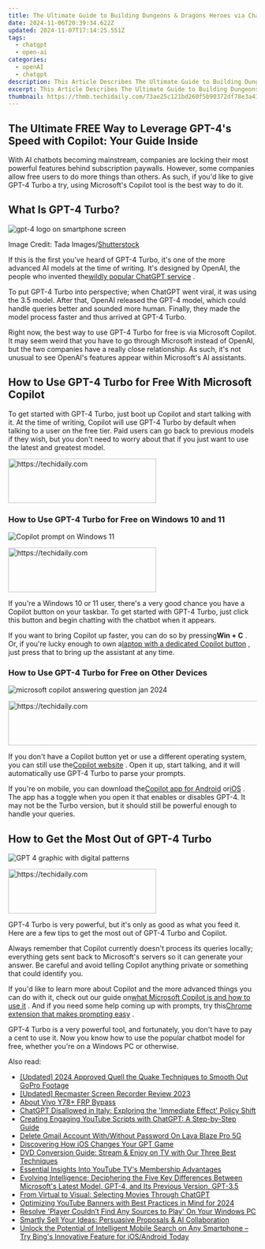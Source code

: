 ```yaml
---
title: The Ultimate Guide to Building Dungeons & Dragons Heroes via ChatGPT/DALL-E
date: 2024-11-06T20:39:34.622Z
updated: 2024-11-07T17:14:25.551Z
tags:
  - chatgpt
  - open-ai
categories:
  - openAI
  - chatgpt
description: This Article Describes The Ultimate Guide to Building Dungeons & Dragons Heroes via ChatGPT/DALL-E
excerpt: This Article Describes The Ultimate Guide to Building Dungeons & Dragons Heroes via ChatGPT/DALL-E
thumbnail: https://thmb.techidaily.com/73ae25c121bd260f5b90372df78e3a41ba10341880dc21853871664b5973a4ab.jpg
---
```


## The Ultimate FREE Way to Leverage GPT-4's Speed with Copilot: Your Guide Inside

 With AI chatbots becoming mainstream, companies are locking their most powerful features behind subscription paywalls. However, some companies allow free users to do more things than others. As such, if you'd like to give GPT-4 Turbo a try, using Microsoft's Copilot tool is the best way to do it.

## What Is GPT-4 Turbo?

![gpt-4 logo on smartphone screen](https://thmb.techidaily.com/9332c7608a3b7c0a804f93bd3e8889a390304fedee62792e7be872d16bace959.jpg)

 Image Credit: Tada Images/[Shutterstock](https://www.shutterstock.com/image-photo/portland-usa-mar-15-2023-webpage-2275173419)

 If this is the first you've heard of GPT-4 Turbo, it's one of the more advanced AI models at the time of writing. It's designed by OpenAI, the people who invented the[wildly popular ChatGPT service](https://www.makeuseof.com/things-you-can-do-with-chatgpt/) .

 To put GPT-4 Turbo into perspective; when ChatGPT went viral, it was using the 3.5 model. After that, OpenAI released the GPT-4 model, which could handle queries better and sounded more human. Finally, they made the model process faster and thus arrived at GPT-4 Turbo.

 Right now, the best way to use GPT-4 Turbo for free is via Microsoft Copilot. It may seem weird that you have to go through Microsoft instead of OpenAI, but the two companies have a really close relationship. As such, it's not unusual to see OpenAI's features appear within Microsoft's AI assistants.

## How to Use GPT-4 Turbo for Free With Microsoft Copilot

 To get started with GPT-4 Turbo, just boot up Copilot and start talking with it. At the time of writing, Copilot will use GPT-4 Turbo by default when talking to a user on the free tier. Paid users can go back to previous models if they wish, but you don't need to worry about that if you just want to use the latest and greatest model.

<!-- affiliate ads begin -->
<a href="https://aligracehair.sjv.io/c/5597632/2047361/19272" target="_top" id="2047361">
  <img src="//a.impactradius-go.com/display-ad/19272-2047361" border="0" alt="https://techidaily.com" width="300" height="90"/>
</a>
<img height="0" width="0" src="https://aligracehair.sjv.io/i/5597632/2047361/19272" style="position:absolute;visibility:hidden;" border="0" />
<!-- affiliate ads end -->

### How to Use GPT-4 Turbo for Free on Windows 10 and 11

![Copilot prompt on Windows 11](https://static1.makeuseofimages.com/wordpress/wp-content/uploads/2024/03/copilot-prompt-on-windows-11.jpg)

<!-- affiliate ads begin -->
<a href="https://aligracehair.sjv.io/c/5597632/2135356/19272" target="_top" id="2135356">
  <img src="//a.impactradius-go.com/display-ad/19272-2135356" border="0" alt="https://techidaily.com" width="300" height="90"/>
</a>
<img height="0" width="0" src="https://aligracehair.sjv.io/i/5597632/2135356/19272" style="position:absolute;visibility:hidden;" border="0" />
<!-- affiliate ads end -->

 If you're a Windows 10 or 11 user, there's a very good chance you have a Copilot button on your taskbar. To get started with GPT-4 Turbo, just click this button and begin chatting with the chatbot when it appears.

 If you want to bring Copilot up faster, you can do so by pressing**Win + C** . Or, if you're lucky enough to own a[laptop with a dedicated Copilot button](https://www.makeuseof.com/microsofts-copilot-key-windows-11-pc/) , just press that to bring up the assistant at any time.

### How to Use GPT-4 Turbo for Free on Other Devices

![microsoft copilot answering question jan 2024](https://static1.makeuseofimages.com/wordpress/wp-content/uploads/2024/01/microsoft-copilot-answering-question-jan-2024.jpg)

<!-- affiliate ads begin -->
<a href="https://ephamedtechinc.pxf.io/c/5597632/2137210/26400" target="_top" id="2137210">
  <img src="//a.impactradius-go.com/display-ad/26400-2137210" border="0" alt="https://techidaily.com" width="728" height="90"/>
</a>
<img height="0" width="0" src="https://ephamedtechinc.pxf.io/i/5597632/2137210/26400" style="position:absolute;visibility:hidden;" border="0" />
<!-- affiliate ads end -->

 If you don't have a Copilot button yet or use a different operating system, you can still use the[Copilot website](https://copilot.microsoft.com/) . Open it up, start talking, and it will automatically use GPT-4 Turbo to parse your prompts.

 If you're on mobile, you can download the[Copilot app for Android](https://www.anrdoezrs.net/links/7251228/type/dlg/sid/UUmuoUeUpU2032122/https://play.google.com/store/apps/details?id=com.microsoft.copilot&hl=en&gl=US) or[iOS](https://apps.apple.com/us/app/microsoft-copilot/id6472538445) . The app has a toggle when you open it that enables or disables GPT-4\. It may not be the Turbo version, but it should still be powerful enough to handle your queries.

## How to Get the Most Out of GPT-4 Turbo

![GPT 4 graphic with digital patterns](https://static1.makeuseofimages.com/wordpress/wp-content/uploads/2024/01/gpt-4-graphic-with-digital-patterns.jpg)

<!-- affiliate ads begin -->
<a href="https://aligracehair.sjv.io/c/5597632/2135399/19272" target="_top" id="2135399">
  <img src="//a.impactradius-go.com/display-ad/19272-2135399" border="0" alt="https://techidaily.com" width="300" height="90"/>
</a>
<img height="0" width="0" src="https://aligracehair.sjv.io/i/5597632/2135399/19272" style="position:absolute;visibility:hidden;" border="0" />
<!-- affiliate ads end -->

 GPT-4 Turbo is very powerful, but it's only as good as what you feed it. Here are a few tips to get the most out of GPT-4 Turbo and Copilot.

 Always remember that Copilot currently doesn't process its queries locally; everything gets sent back to Microsoft's servers so it can generate your answer. Be careful and avoid telling Copilot anything private or something that could identify you.

 If you'd like to learn more about Copilot and the more advanced things you can do with it, check out our guide on[what Microsoft Copilot is and how to use it](https://www.makeuseof.com/what-is-microsoft-365-copilot/) . And if you need some help coming up with prompts, try this[Chrome extension that makes prompting easy](https://www.makeuseof.com/aiprm-chrome-extension-makes-chatgpt-prompting-easy/) .

 GPT-4 Turbo is a very powerful tool, and fortunately, you don't have to pay a cent to use it. Now you know how to use the popular chatbot model for free, whether you're on a Windows PC or otherwise.

<ins class="adsbygoogle"
     style="display:block"
     data-ad-format="autorelaxed"
     data-ad-client="ca-pub-7571918770474297"
     data-ad-slot="1223367746"></ins>

<ins class="adsbygoogle"
     style="display:block"
     data-ad-client="ca-pub-7571918770474297"
     data-ad-slot="8358498916"
     data-ad-format="auto"
     data-full-width-responsive="true"></ins>

<span class="atpl-alsoreadstyle">Also read:</span>
<div><ul>
<li><a href="https://fox-info.techidaily.com/updated-2024-approved-quell-the-quake-techniques-to-smooth-out-gopro-footage/"><u>[Updated] 2024 Approved Quell the Quake Techniques to Smooth Out GoPro Footage</u></a></li>
<li><a href="https://remote-screen-capture.techidaily.com/updated-recmaster-screen-recorder-review-2023/"><u>[Updated] Recmaster Screen Recorder Review 2023</u></a></li>
<li><a href="https://bypass-frp.techidaily.com/about-vivo-y78plus-frp-bypass-by-drfone-android/"><u>About Vivo Y78+ FRP Bypass</u></a></li>
<li><a href="https://tech-haven.techidaily.com/chatgpt-disallowed-in-italy-exploring-the-immediate-effect-policy-shift/"><u>ChatGPT Disallowed in Italy: Exploring the 'Immediate Effect' Policy Shift</u></a></li>
<li><a href="https://tech-haven.techidaily.com/creating-engaging-youtube-scripts-with-chatgpt-a-step-by-step-guide/"><u>Creating Engaging YouTube Scripts with ChatGPT: A Step-by-Step Guide</u></a></li>
<li><a href="https://android-unlock.techidaily.com/delete-gmail-account-withwithout-password-on-lava-blaze-pro-5g-by-drfone-android/"><u>Delete Gmail Account With/Without Password On Lava Blaze Pro 5G</u></a></li>
<li><a href="https://tech-haven.techidaily.com/discovering-how-ios-changes-your-gpt-game/"><u>Discovering How iOS Changes Your GPT Game</u></a></li>
<li><a href="https://solve-luxury.techidaily.com/dvd-conversion-guide-stream-and-enjoy-on-tv-with-our-three-best-techniques/"><u>DVD Conversion Guide: Stream & Enjoy on TV with Our Three Best Techniques</u></a></li>
<li><a href="https://buynow-tips.techidaily.com/essential-insights-into-youtube-tvs-membership-advantages/"><u>Essential Insights Into YouTube TV's Membership Advantages</u></a></li>
<li><a href="https://tech-haven.techidaily.com/evolving-intelligence-deciphering-the-five-key-differences-between-microsofts-latest-model-gpt-4-and-its-previous-version-gpt-35/"><u>Evolving Intelligence: Deciphering the Five Key Differences Between Microsoft's Latest Model, GPT-4, and Its Previous Version, GPT-3.5</u></a></li>
<li><a href="https://tech-haven.techidaily.com/from-virtual-to-visual-selecting-movies-through-chatgpt/"><u>From Virtual to Visual: Selecting Movies Through ChatGPT</u></a></li>
<li><a href="https://facebook-video-share.techidaily.com/optimizing-youtube-banners-with-best-practices-in-mind-for-2024/"><u>Optimizing YouTube Banners with Best Practices in Mind for 2024</u></a></li>
<li><a href="https://common-error.techidaily.com/resolve-player-couldnt-find-any-sources-to-play-on-your-windows-pc/"><u>Resolve 'Player Couldn’t Find Any Sources to Play' On Your Windows PC</u></a></li>
<li><a href="https://tech-haven.techidaily.com/smartly-sell-your-ideas-persuasive-proposals-and-ai-collaboration/"><u>Smartly Sell Your Ideas: Persuasive Proposals & AI Collaboration</u></a></li>
<li><a href="https://tech-haven.techidaily.com/unlock-the-potential-of-intelligent-mobile-search-on-any-smartphone-try-bings-innovative-feature-for-iosandroid-today/"><u>Unlock the Potential of Intelligent Mobile Search on Any Smartphone – Try Bing's Innovative Feature for iOS/Android Today</u></a></li>
</ul></div>

